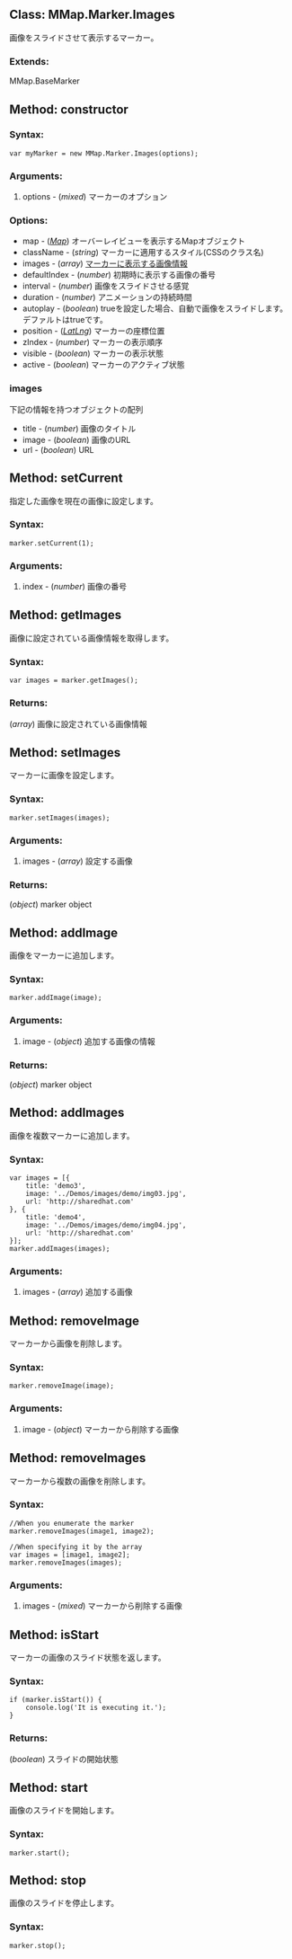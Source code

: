 
Class: <a id='mmap.marker.images'>MMap.Marker.Images</a>
------------------------------------------------------------------

画像をスライドさせて表示するマーカー。

### Extends:

MMap.BaseMarker



Method: <a id='constructor'>constructor</a>
--------------------------------------------

### Syntax:

	var myMarker = new MMap.Marker.Images(options);

### Arguments:

1. options - (*mixed*) マーカーのオプション

### Options:

* map - (*<a href="http://code.google.com/intl/en/apis/maps/documentation/javascript/reference.html#Map">Map</a>*) オーバーレイビューを表示するMapオブジェクト
* className - (*string*) マーカーに適用するスタイル(CSSのクラス名)
* images - (*array*) <a href='#images'>マーカーに表示する画像情報</a>
* defaultIndex - (*number*) 初期時に表示する画像の番号
* interval - (*number*) 画像をスライドさせる感覚
* duration - (*number*) アニメーションの持続時間
* autoplay - (*boolean*) trueを設定した場合、自動で画像をスライドします。デファルトはtrueです。
* position - (<a href="http://code.google.com/intl/eu/apis/maps/documentation/javascript/reference.html#LatLng">*LatLng*</a>) マーカーの座標位置
* zIndex - (*number*) マーカーの表示順序
* visible - (*boolean*) マーカーの表示状態 
* active - (*boolean*) マーカーのアクティブ状態

### <a id='images'>images</a></h3>

下記の情報を持つオブジェクトの配列

* title - (*number*) 画像のタイトル
* image - (*boolean*) 画像のURL
* url - (*boolean*) URL


Method: <a id='setCurrent'>setCurrent</a>
------------------------------------------

指定した画像を現在の画像に設定します。

### Syntax:

	marker.setCurrent(1);

### Arguments:

1. index - (*number*) 画像の番号


Method: <a id='getImages'>getImages</a>
----------------------------------------

画像に設定されている画像情報を取得します。

### Syntax:

	var images = marker.getImages();

### Returns:

(*array*) 画像に設定されている画像情報



Method: <a id='setImages'>setImages</a>
----------------------------------------

マーカーに画像を設定します。

### Syntax:

	marker.setImages(images);

### Arguments:

1. images - (*array*) 設定する画像

### Returns:

(*object*) marker object



Method: <a id='addImage'>addImage</a>
--------------------------------------

画像をマーカーに追加します。

### Syntax:

	marker.addImage(image);

### Arguments:

1. image - (*object*) 追加する画像の情報

### Returns:

(*object*) marker object



Method: <a id='addImages'>addImages</a>
----------------------------------------

画像を複数マーカーに追加します。

### Syntax:

	var images = [{  
		title: 'demo3',  
		image: '../Demos/images/demo/img03.jpg',  
		url: 'http://sharedhat.com'  
	}, {  
		title: 'demo4',  
		image: '../Demos/images/demo/img04.jpg',  
		url: 'http://sharedhat.com'  
	}];  
	marker.addImages(images);

### Arguments:

1. images - (*array*) 追加する画像


Method: <a id='removeImage'>removeImage</a>
--------------------------------------------

マーカーから画像を削除します。

### Syntax:

	marker.removeImage(image); 


### Arguments:

1. image - (*object*) マーカーから削除する画像


Method: <a id='removeImages'>removeImages</a>
----------------------------------------------

マーカーから複数の画像を削除します。

### Syntax:

	//When you enumerate the marker  
	marker.removeImages(image1, image2);  
	
	//When specifying it by the array  
	var images = [image1, image2];  
	marker.removeImages(images);


### Arguments:

1. images - (*mixed*) マーカーから削除する画像



Method: <a id='isStart'>isStart</a>
------------------------------------

マーカーの画像のスライド状態を返します。

### Syntax:

	if (marker.isStart()) {  
		console.log('It is executing it.');  
	}

### Returns:

(*boolean*) スライドの開始状態



Method: <a id='start'>start</a>
--------------------------------

画像のスライドを開始します。

### Syntax:

	marker.start();


Method: <a id='stop'>stop</a>
------------------------------

画像のスライドを停止します。

### Syntax:

	marker.stop();


